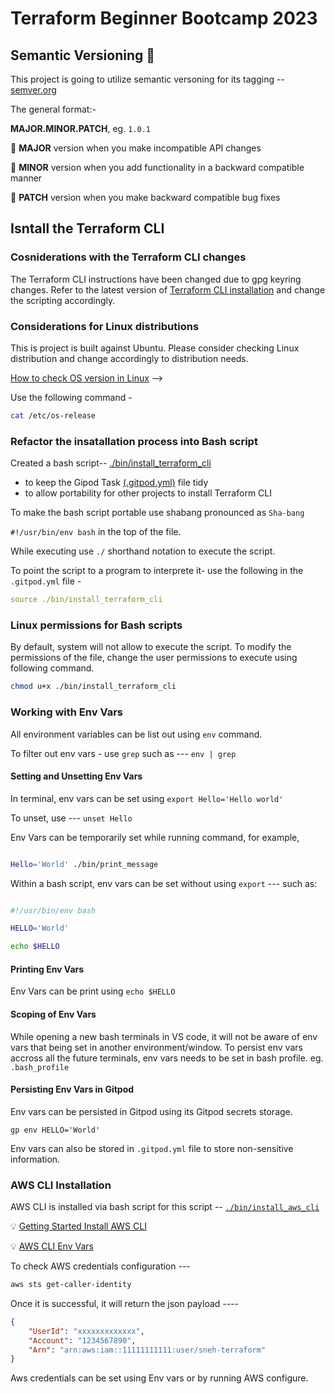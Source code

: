 # Terraform Beginner Bootcamp 2023


## Semantic Versioning :mage:

This project is going to utilize semantic versoning for its tagging --
[semver.org](https://semver.org/)

The general format:-

**MAJOR.MINOR.PATCH**, eg. `1.0.1`

🌟 **MAJOR** version when you make incompatible API changes

🌟 **MINOR** version when you add functionality in a backward compatible manner

🌟 **PATCH** version when you make backward compatible bug fixes

## Isntall the Terraform CLI

### Cosniderations with the Terraform CLI changes

The Terraform CLI instructions have been changed due to gpg keyring changes. Refer to the latest version of 
[Terraform CLI installation](https://developer.hashicorp.com/terraform/tutorials/aws-get-started/install-cli) and change the scripting accordingly.


### Considerations for Linux distributions

This is project is built against Ubuntu.
Please consider checking Linux distribution and change accordingly to distribution needs.

[How to check OS version in Linux](https://www.geeksforgeeks.org/how-to-check-the-os-version-in-linux/) -->

Use the following command -

```bash
cat /etc/os-release
```
### Refactor the insatallation process into Bash script

Created a bash script-- [./bin/install_terraform_cli](./bin/install_terraform_cli)

- to keep the Gipod Task [(.gitpod.yml)](.gitpod.yml) file tidy
- to allow portability for other projects to install Terraform CLI

To make the bash script portable use shabang pronounced as `Sha-bang`

`#!/usr/bin/env bash` in the top of the file.

While executing use `./` shorthand notation to execute the script.

To point the script to a program to interprete it- 
use the following in the `.gitpod.yml` file -
```yml
source ./bin/install_terraform_cli
```


### Linux permissions for Bash scripts

By default, system will not allow to execute the script. To modify the permissions of the file, change the user permissions to execute using following command.

```bash
chmod u+x ./bin/install_terraform_cli
```

### Working with Env Vars

All environment variables can be list out using `env` command.

To filter out env vars - use  `grep` such as --- `env | grep`

#### Setting and Unsetting Env Vars

In terminal, env vars can be set using `export Hello='Hello world'`

To unset, use --- `unset Hello`

Env Vars can be temporarily set while running command, for example, 

```sh

Hello='World' ./bin/print_message
```

Within a bash script, env vars can be set without using `export` --- such as:

```sh

#!/usr/bin/env bash

HELLO='World'

echo $HELLO
```

#### Printing Env Vars

Env Vars can be print using `echo $HELLO`

#### Scoping of Env Vars

While opening a new bash terminals in VS code, it will not be aware of env vars that being set in another environment/window. To persist env vars accross all the future terminals, env vars needs to be set in bash profile. eg. `.bash_profile`

#### Persisting Env Vars in Gitpod

Env vars can be persisted in Gitpod using its Gitpod secrets storage.

```
gp env HELLO='World'
```
Env vars can also be stored in `.gitpod.yml` file to store non-sensitive information.

### AWS CLI Installation

AWS CLI is installed via bash script for this script -- [`./bin/install_aws_cli`](./bin/install_aws_cli)

:bulb: [Getting Started Install AWS CLI](https://docs.aws.amazon.com/cli/latest/userguide/getting-started-install.html)

:bulb: [AWS CLI Env Vars](https://docs.aws.amazon.com/cli/latest/userguide/cli-configure-envvars.html)

To check AWS credentials configuration ---

```bash
aws sts get-caller-identity
```

Once it is successful, it will return the json payload ----

```json
{
    "UserId": "xxxxxxxxxxxxx",
    "Account": "1234567890",
    "Arn": "arn:aws:iam::11111111111:user/sneh-terraform"
}
```
Aws credentials can be set using Env vars or by running AWS configure.




